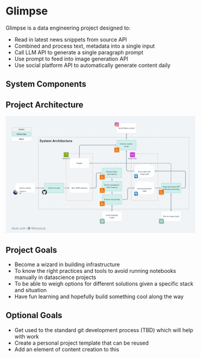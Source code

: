 # Glimpse

Glimpse is a data engineering project designed to:
- Read in latest news snippets from source API
- Combined and process text, metadata into a single input
- Call LLM API to generate a single paragraph prompt
- Use prompt to feed into image generation API
- Use social platform API to automatically generate content daily  

## System Components


## Project Architecture

![Project Architecture](/docs/project_architecture.png)


## Project Goals

- Become a wizard in building infrastructure
- To know the right practices and tools to avoid running notebooks manually in datascience projects
- To be able to weigh options for different solutions given a specific stack and situation
- Have fun learning and hopefully build something cool along the way

## Optional Goals

- Get used to the standard git development process (TBD) which will help with work
- Create a personal project template that can be reused
- Add an element of content creation to this

